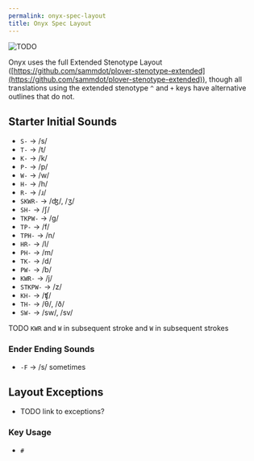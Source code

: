 ```yaml
---
permalink: onyx-spec-layout
title: Onyx Spec Layout
---
```

![TODO](https://img.shields.io/badge/TODO-orange?style=flat)

Onyx uses the full Extended Stenotype Layout ([https://github.com/sammdot/plover-stenotype-extended](https://github.com/sammdot/plover-stenotype-extended)), though all translations using the extended stenotype `^` and `+` keys have alternative outlines that do not.

## Starter Initial Sounds

- `S-` → /s/
- `T-` → /t/
- `K-` → /k/
- `P-` → /p/
- `W-` → /w/
- `H-` → /h/
- `R-` → /ɹ/
- `SKWR-` → /ʤ/, /ʒ/
- `SH-` → /ʃ/
- `TKPW-` → /ɡ/
- `TP-` → /f/
- `TPH-` → /n/
- `HR-` → /l/
- `PH-` → /m/
- `TK-` → /d/
- `PW-` → /b/
- `KWR-` → /j/
- `STKPW-` → /z/
- `KH-` → /ʧ/
- `TH-` → /θ/, /ð/
- `SW-` → /sw/, /sv/

TODO `KWR` and `W` in subsequent stroke and `W` in subsequent strokes

### Ender Ending Sounds

- `-F` → /s/ sometimes

## Layout Exceptions

- TODO link to exceptions?

### Key Usage

- `#`